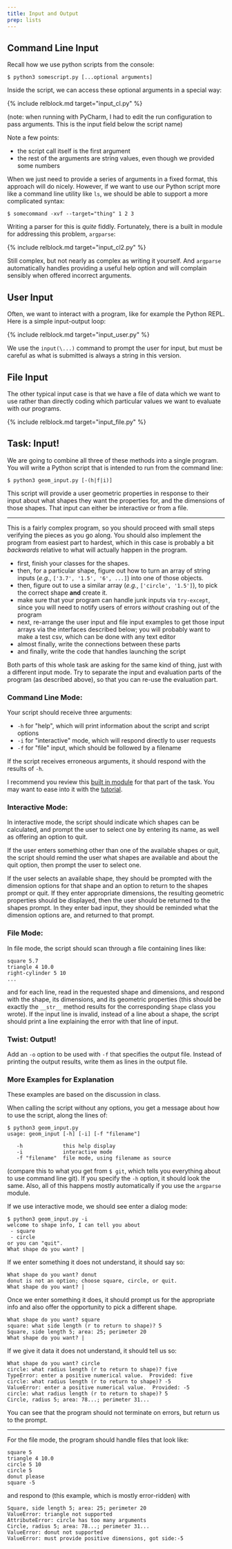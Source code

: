 ```yaml
---
title: Input and Output
prep: lists
---
```


## Command Line Input

Recall how we use python scripts from the console:

~~~
$ python3 somescript.py [...optional arguments]
~~~

Inside the script, we can access these optional arguments in a special way:

{% include relblock.md target="input_cl.py" %}

(note: when running with PyCharm, I had to edit the run configuration to pass
arguments.  This is the input field below the script name)

Note a few points:

 - the script call itself is the first argument
 - the rest of the arguments are string values, even though we provided some numbers

When we just need to provide a series of arguments in a fixed format, this approach
will do nicely.  However, if we want to use our Python script more like a command line
utility like `ls`, we should be able to support a more complicated syntax:

~~~
$ somecommand -xvf --target="thing" 1 2 3
~~~

Writing a parser for this is *quite* fiddly.  Fortunately, there is a built in
module for addressing this problem, `argparse`:

{% include relblock.md target="input_cl2.py" %}

Still complex, but not nearly as complex as writing it yourself.  And `argparse`
automatically handles providing a useful help option and will complain sensibly when offered
incorrect arguments.

## User Input

Often, we want to interact with a program, like for example the Python REPL.  Here
is a simple input-output loop:

{% include relblock.md target="input_user.py" %}

We use the `input(\...)` command to prompt the user for input, but must be careful
as what is submitted is always a string in this version.

## File Input

The other typical input case is that we have a file of data which we want to use
rather than directly coding which particular values we want to evaluate with
our programs.

{% include relblock.md target="input_file.py" %}

## Task: Input!

We are going to combine all three of these methods into a single program. You
will write a Python script that is intended to run from the command line:

~~~
$ python3 geom_input.py [-(h|f|i)]
~~~

This script will provide a user geometric properties in response to their input
about what shapes they want the properties for, and the dimensions of those
shapes.  That input can either be interactive or from a file.

* * *

This is a fairly complex program, so you should proceed with small steps
verifying the pieces as you go along.  You should also implement the program from easiest
part to hardest, which in this case is probably a bit *backwards* relative to what will
actually happen in the program.

 - first, finish your classes for the shapes.
 - then, for a particular shape, figure out how to turn an array of string inputs
 (*e.g.*, `['3.7', '1.5', '6', ...]`) into one of those objects.
 - then, figure out to use a similar array (*e.g.*, `['circle', '1.5']`), to pick
 the correct shape **and** create it.
 - make sure that your program can handle junk inputs via `try-except`, since you
 will need to notify users of errors *without* crashing out of the program
 - next, re-arrange the user input and file input examples to get those input
 arrays via the interfaces described below; you will probably want to make a test csv,
 which can be done with any text editor
 - almost finally, write the connections between these parts
 - and finally, write the code that handles launching the script

Both parts of this whole task are asking for the same kind of thing, just with a
different input mode.  Try to separate the input and evaluation parts of the
program (as described above), so that you can re-use the evaluation part.

### Command Line Mode:

Your script should receive three arguments:

 - `-h` for \"help\", which will print information about the script and script
 options
 - `-i` for \"interactive\" mode, which will respond directly to user requests
 - `-f` for \"file\" input, which should be followed by a filename

If the script receives erroneous arguments, it should respond with the results
of `-h`.

I recommend you review this [built in module](https://docs.python.org/dev/library/argparse.html) for
that part of the task.  You may want to ease into it with the [tutorial](https://docs.python.org/dev/howto/argparse.html#id1).

### Interactive Mode:

In interactive mode, the script should indicate which shapes can be calculated,
and prompt the user to select one by entering its name, as well as offering an
option to quit.

If the user enters something other than one of the available shapes or quit, the
script should remind the user what shapes are available and about the quit option,
then prompt the user to select one.

If the user selects an available shape, they should be prompted with the dimension
options for that shape and an option to return to the shapes prompt or quit.
If they enter appropriate dimensions, the resulting geometric properties should be
displayed, then the user should be returned to the shapes prompt.  In they enter
bad input, they should be reminded what the dimension options are, and
returned to that prompt.

### File Mode:

In file mode, the script should scan through a file containing lines like:

~~~
square 5.7
triangle 4 10.0
right-cylinder 5 10
...
~~~

and for each line, read in the requested shape and dimensions, and respond with
the shape, its dimensions, and its geometric properties (this should be exactly
the `__str__` method results for the corresponding `Shape` class you wrote).
If the input line is invalid, instead of a line about a shape, the script should
print a line explaining the error with that line of input.

### Twist: Output!

Add an `-o` option to be used with `-f` that specifies the output file.  Instead
of printing the output results, write them as lines in the output file.

### More Examples for Explanation

These examples are based on the discussion in class.

When calling the script without any options, you get a message about how to use
the script, along the lines of:

~~~
$ python3 geom_input.py
usage: geom_input [-h] [-i] [-f "filename"]

   -h             this help display
   -i             interactive mode
   -f "filename"  file mode, using filename as source
~~~

(compare this to what you get from `$ git`, which tells you everything about to
use command line git).  If you specify the `-h` option, it should look the same.
Also, all of this happens mostly automatically if you use the `argparse` module.

If we use interactive mode, we should see enter a dialog mode:

~~~
$ python3 geom_input.py -i
welcome to shape info, I can tell you about
 - square
 - circle
or you can "quit".
What shape do you want? |
~~~

If we enter something it does not understand, it should say so:

~~~
What shape do you want? donut
donut is not an option; choose square, circle, or quit.
What shape do you want? |
~~~

Once we enter something it does, it should prompt us for the appropriate info and
also offer the opportunity to pick a different shape.

~~~
What shape do you want? square
square: what side length (r to return to shape)? 5
Square, side length 5; area: 25; perimeter 20
What shape do you want? |
~~~

If we give it data it does not understand, it should tell us so:

~~~
What shape do you want? circle
circle: what radius length (r to return to shape)? five
TypeError: enter a positive numerical value.  Provided: five
circle: what radius length (r to return to shape)? -5
ValueError: enter a positive numerical value.  Provided: -5
circle: what radius length (r to return to shape)? 5
Circle, radius 5; area: 78...; perimeter 31...
~~~

You can see that the program should not terminate on errors, but return us to
the prompt.

* * *

For the file mode, the program should handle files that look like:

~~~
square 5
triangle 4 10.0
circle 5 10
circle 5
donut please
square -5
~~~

and respond to (this example, which is mostly error-ridden) with

~~~
Square, side length 5; area: 25; perimeter 20
ValueError: triangle not supported
AttributeError: circle has too many arguments
Circle, radius 5; area: 78...; perimeter 31...
ValueError: donut not supported
ValueError: must provide positive dimensions, got side:-5
~~~
